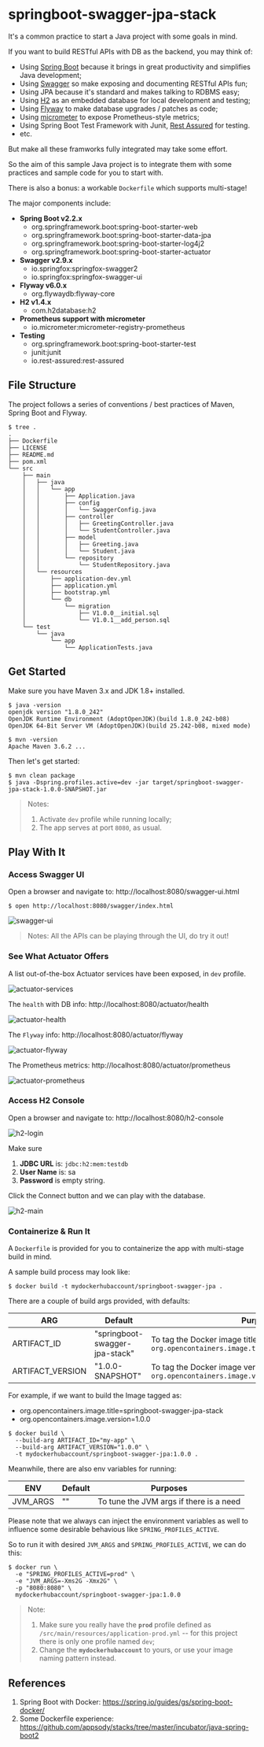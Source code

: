 # springboot-swagger-jpa-stack

It's a common practice to start a Java project with some goals in mind.

If you want to build RESTful APIs with DB as the backend, you may think of:

- Using [Spring Boot](http://projects.spring.io/spring-boot/) because it brings in great productivity and simplifies Java development;
- Using [Swagger](https://github.com/swagger-api/swagger-ui) so make exposing and documenting RESTful APIs fun;
- Using JPA because it's standard and makes talking to RDBMS easy;
- Using [H2](https://www.h2database.com) as an embedded database for local development and testing;
- Using [Flyway](https://flywaydb.org/) to make database upgrades / patches as code;
- Using [micrometer](http://micrometer.io/) to expose Prometheus-style metrics;
- Using Spring Boot Test Framework with Junit, [Rest Assured](https://github.com/rest-assured/rest-assured) for testing.
- etc.

But make all these framworks fully integrated may take some effort.

So the aim of this sample Java project is to integrate them with some practices and sample code for you to start with.

There is also a bonus: a workable `Dockerfile` which supports multi-stage!

The major components include:

- **Spring Boot v2.2.x**
  - org.springframework.boot:spring-boot-starter-web
  - org.springframework.boot:spring-boot-starter-data-jpa
  - org.springframework.boot:spring-boot-starter-log4j2
  - org.springframework.boot:spring-boot-starter-actuator
- **Swagger v2.9.x**
  - io.springfox:springfox-swagger2
  - io.springfox:springfox-swagger-ui
- **Flyway v6.0.x**
  - org.flywaydb:flyway-core
- **H2 v1.4.x**
  - com.h2database:h2
- **Prometheus support with micrometer**
  - io.micrometer:micrometer-registry-prometheus
- **Testing**
  - org.springframework.boot:spring-boot-starter-test
  - junit:junit
  - io.rest-assured:rest-assured


## File Structure

The project follows a series of conventions / best practices of Maven, Spring Boot and Flyway.

```
$ tree .
.
├── Dockerfile
├── LICENSE
├── README.md
├── pom.xml
└── src
    ├── main
    │   ├── java
    │   │   └── app
    │   │       ├── Application.java
    │   │       ├── config
    │   │       │   └── SwaggerConfig.java
    │   │       ├── controller
    │   │       │   ├── GreetingController.java
    │   │       │   └── StudentController.java
    │   │       ├── model
    │   │       │   ├── Greeting.java
    │   │       │   └── Student.java
    │   │       └── repository
    │   │           └── StudentRepository.java
    │   └── resources
    │       ├── application-dev.yml
    │       ├── application.yml
    │       ├── bootstrap.yml
    │       └── db
    │           └── migration
    │               ├── V1.0.0__initial.sql
    │               └── V1.0.1__add_person.sql
    └── test
        └── java
            └── app
                └── ApplicationTests.java
```

## Get Started

Make sure you have Maven 3.x and JDK 1.8+ installed.

```
$ java -version
openjdk version "1.8.0_242"
OpenJDK Runtime Environment (AdoptOpenJDK)(build 1.8.0_242-b08)
OpenJDK 64-Bit Server VM (AdoptOpenJDK)(build 25.242-b08, mixed mode)

$ mvn -version
Apache Maven 3.6.2 ...
```

Then let's get started:

```
$ mvn clean package
$ java -Dspring.profiles.active=dev -jar target/springboot-swagger-jpa-stack-1.0.0-SNAPSHOT.jar
```

> Notes:
> 1. Activate `dev` profile while running locally;
> 2. The app serves at port `8080`, as usual.


## Play With It

### Access Swagger UI

Open a browser and navigate to: http://localhost:8080/swagger-ui.html

```
$ open http://localhost:8080/swagger/index.html
```

![swagger-ui](misc/screenshot-swagger.png "Swagger UI")

> Notes: All the APIs can be playing through the UI, do try it out!

### See What Actuator Offers

A list out-of-the-box Actuator services have been exposed, in `dev` profile.

![actuator-services](misc/screenshot-actuator-services.png "Actuator Services")

The `health` with DB info: http://localhost:8080/actuator/health

![actuator-health](misc/screenshot-actuator-health.png "Actuator health")

The `Flyway` info: http://localhost:8080/actuator/flyway

![actuator-flyway](misc/screenshot-actuator-flyway.png "Actuator flyway")

The Prometheus metrics: http://localhost:8080/actuator/prometheus

![actuator-prometheus](misc/screenshot-actuator-prometheus.png "Actuator prometheus")


### Access H2 Console

Open a browser and navigate to: http://localhost:8080/h2-console

![h2-login](misc/screenshot-h2-login.png "H2 Login")

Make sure
1. **JDBC URL** is: `jdbc:h2:mem:testdb`
2. **User Name** is: sa
3. **Password** is empty string.

Click the Connect button and we can play with the database.

![h2-main](misc/screenshot-h2-main.png "H2 Main")

### Containerize & Run It

A `Dockerfile` is provided for you to containerize the app with multi-stage build in mind.

A sample build process may look like:

```
$ docker build -t mydockerhubaccount/springboot-swagger-jpa .
```

There are a couple of build args provided, with defaults:

| ARG | Default | Purposes  |
| --- | --- | --- |
| ARTIFACT_ID  | "springboot-swagger-jpa-stack" | To tag the Docker image title: `LABEL org.opencontainers.image.title="${ARTIFACT_ID}"` |
| ARTIFACT_VERSION  | "1.0.0-SNAPSHOT" | To tag the Docker image version: `LABEL org.opencontainers.image.version="${ARTIFACT_VERSION}"` |

For example, if we want to build the Image tagged as:
- org.opencontainers.image.title=springboot-swagger-jpa-stack
- org.opencontainers.image.version=1.0.0

```
$ docker build \
  --build-arg ARTIFACT_ID="my-app" \
  --build-arg ARTIFACT_VERSION="1.0.0" \
  -t mydockerhubaccount/springboot-swagger-jpa:1.0.0 .
```

Meanwhile, there are also env variables for running:

| ENV | Default | Purposes  |
| --- | --- | --- |
| JVM_ARGS  | "" | To tune the JVM args if there is a need |

Please note that we always can inject the environment variables as well to influence some desirable behavious like `SPRING_PROFILES_ACTIVE`.

So to run it with desired `JVM_ARGS` and `SPRING_PROFILES_ACTIVE`, we can do this:

```
$ docker run \
  -e "SPRING_PROFILES_ACTIVE=prod" \
  -e "JVM_ARGS=-Xms2G -Xmx2G" \
  -p "8080:8080" \
  mydockerhubaccount/springboot-swagger-jpa:1.0.0
```

> Note: 
> 1. Make sure you really have the **`prod`** profile defined as `/src/main/resources/application-prod.yml` -- for this project there is only one profile named `dev`;
> 2. Change the **`mydockerhubaccount`** to yours, or use your image naming pattern instead.


## References

1. Spring Boot with Docker: https://spring.io/guides/gs/spring-boot-docker/
2. Some Dockerfile experience: https://github.com/appsody/stacks/tree/master/incubator/java-spring-boot2

